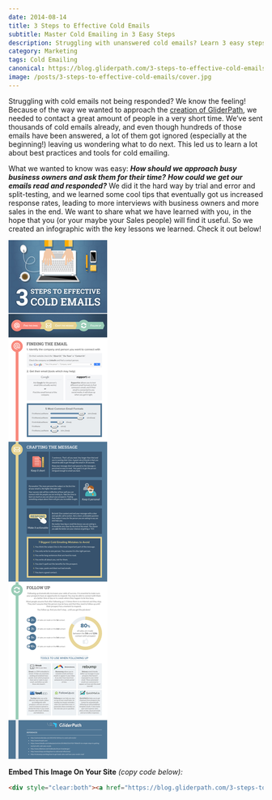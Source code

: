 ```yaml
---
date: 2014-08-14
title: 3 Steps to Effective Cold Emails
subtitle: Master Cold Emailing in 3 Easy Steps
description: Struggling with unanswered cold emails? Learn 3 easy steps on how to find your prospects’ emails, connect with them, and actually have your emails read and responded.
category: Marketing
tags: Cold Emailing
canonical: https://blog.gliderpath.com/3-steps-to-effective-cold-emails
image: /posts/3-steps-to-effective-cold-emails/cover.jpg
---
```

Struggling with cold emails not being responded? We know the feeling! Because of the way we wanted to approach the [creation of GliderPath](https://blog.gliderpath.com/gliderpath-origins/ 'The Origins of GliderPath – A Tale of Collaboration'), we needed to contact a great amount of people in a very short time. We’ve sent thousands of cold emails already, and even though hundreds of those emails have been answered, a lot of them got ignored (especially at the beginning!) leaving us wondering what to do next. This led us to learn a lot about best practices and tools for cold emailing.

What we wanted to know was easy: __*How should we approach busy business owners and ask them for their time?*__ __*How could we get our emails read and responded?*__ We did it the hard way by trial and error and split-testing, and we learned some cool tips that eventually got us increased response rates, leading to more interviews with business owners and more sales in the end. We want to share what we have learned with you, in the hope that you (or your maybe your Sales people) will find it useful. So we created an infographic with the key lessons we learned. Check it out below!

![3 Steps to Effective Cold Emails](/posts/3-steps-to-effective-cold-emails/effective-cold-emails-infographic-gliderpath.jpg)

**Embed This Image On Your Site** *(copy code below):*

```html
<div style="clear:both"><a href="https://blog.gliderpath.com/3-steps-to-effective-cold-emails/"><img src="https://blog.gliderpath.com/wp-content/uploads/2014/08/effective-cold-emails-infographic-gliderpath.jpg" title="3 Steps to Effective Cold Emails" alt="3 Steps to Effective Cold Emails" border="0" /></a></div><div>Courtesy of: <a href="https://blog.gliderpath.com/3-steps-to-effective-cold-emails/">GliderPath</a></div>
```
